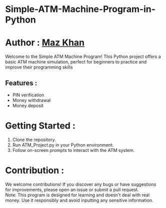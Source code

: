 # Simple-ATM-Machine-Program-in-Python
# Author : [Maz Khan](https://github.com/Mazkhan99)
Welcome to the Simple ATM Machine Program! This Python project offers a basic ATM machine simulation, perfect for beginners to practice and improve their programming skills

## Features :
- PIN verification  
- Money withdrawal  
- Money deposit  

# Getting Started :
1. Clone the repository.  
2. Run ATM_Project.py in your Python environment.  
3. Follow on-screen prompts to interact with the ATM system.  

# Contribution : 

We welcome contributions! If you discover any bugs or have suggestions for improvements, please open an issue or submit a pull request.  
Note: This program is designed for learning and doesn't deal with real money. Use it responsibly and avoid inputting any sensitive information.

